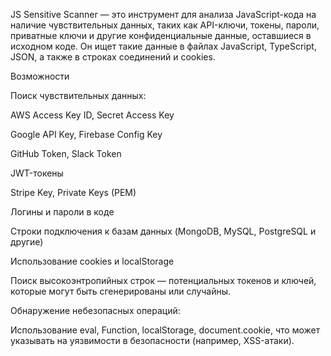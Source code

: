 JS Sensitive Scanner — это инструмент для анализа JavaScript-кода на наличие чувствительных данных, таких как API-ключи, токены, пароли, приватные ключи и другие конфиденциальные данные, оставшиеся в исходном коде. Он ищет такие данные в файлах JavaScript, TypeScript, JSON, а также в строках соединений и cookies.

Возможности

Поиск чувствительных данных:

AWS Access Key ID, Secret Access Key

Google API Key, Firebase Config Key

GitHub Token, Slack Token

JWT-токены

Stripe Key, Private Keys (PEM)

Логины и пароли в коде

Строки подключения к базам данных (MongoDB, MySQL, PostgreSQL и другие)

Использование cookies и localStorage

Поиск высокоэнтропийных строк — потенциальных токенов и ключей, которые могут быть сгенерированы или случайны.

Обнаружение небезопасных операций:

Использование eval, Function, localStorage, document.cookie, что может указывать на уязвимости в безопасности (например, XSS-атаки).

